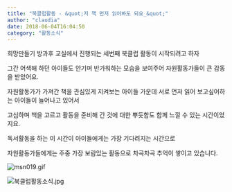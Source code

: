 ```yaml
---
title: "북클럽활동 - &quot;저 책 먼저 읽어봐도 되요_&quot;"
author: "claudia"
date: 2018-06-04T16:04:50
category: "활동소식"
---
```


희망만들기 방과후 교실에서 진행되는 세번째 북클럽 활동이 시작되려고 하자

그간 어색해 하던 아이들도 안기며 반가워하는 모습을 보여주어 자원활동가들이 큰 감동을 받았어요.

자원활동가가 가져간 책을 관심있게 지켜보는 아이들 가운데 서로 먼저 읽어 보고싶어하는 아이들이 늘어나고 있어서

고심하며 책을 고르고 활동을 준비해 간 것에 대한 뿌듯함도 함께 느낄 수 있는 시간이었지요.

독서활동을 하는 이 시간이 아이들에게는 가장 기다려지는 시간으로

자원활동가들에게는 주중 가장 보람있는 활동으로 차곡차곡 추억이 쌓이고 있습니다.

![msn019.gif](/files/attach/emoticon/tpl/images/msn/msn019.gif)

![북클럽활동소식.jpg](/files/attach/images/2318/424/034/5bf2cea8a4cf768775de21e2e0c243a8.jpg)

